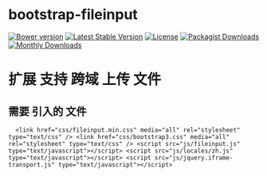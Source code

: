 bootstrap-fileinput
===================

[![Bower version](https://badge.fury.io/bo/bootstrap-fileinput.svg)](http://badge.fury.io/bo/bootstrap-fileinput)
[![Latest Stable Version](https://poser.pugx.org/kartik-v/bootstrap-fileinput/v/stable)](https://packagist.org/packages/kartik-v/bootstrap-fileinput)
[![License](https://poser.pugx.org/kartik-v/bootstrap-fileinput/license)](https://packagist.org/packages/kartik-v/bootstrap-fileinput)
[![Packagist Downloads](https://poser.pugx.org/kartik-v/bootstrap-fileinput/downloads)](https://packagist.org/packages/kartik-v/bootstrap-fileinput)
[![Monthly Downloads](https://poser.pugx.org/kartik-v/bootstrap-fileinput/d/monthly)](https://packagist.org/packages/kartik-v/bootstrap-fileinput)

# 扩展 支持 跨域 上传 文件

## 需要 引入的 文件
`   <link href="css/fileinput.min.css" media="all" rel="stylesheet" type="text/css" />
    <link href="css/bootstrap3.css" media="all" rel="stylesheet" type="text/css" />
    <script src="js/fileinput.js" type="text/javascript"></script>
    <script src="js/locales/zh.js" type="text/javascript"></script>
    <script src="js/jquery.iframe-transport.js" type="text/javascript"></script>
`
